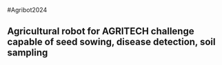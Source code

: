 #Agribot2024

## Agricultural robot for AGRITECH challenge capable of seed sowing, disease detection, soil sampling
